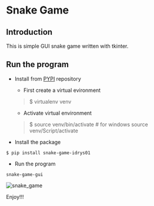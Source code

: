 # Snake Game
## Introduction
This is simple GUI snake game written with tkinter.

## Run the program


- Install from [PYPI](https://pypi.org/project/snake-game-idrys01/) repository
  - First create a virtual evironment
  > $ virtualenv venv

  - Activate virtual environment
  > $ source venv/bin/activate  # for windows source venv/Script/activate  

- Install the package
```
$ pip install snake-game-idrys01
```

- Run the program

```
snake-game-gui
```

![snake_game](https://github.com/Idris01/snake_game/assets/26111414/062839f6-e4a7-4bb1-b9df-47eac1c6fa29)


Enjoy!!!

